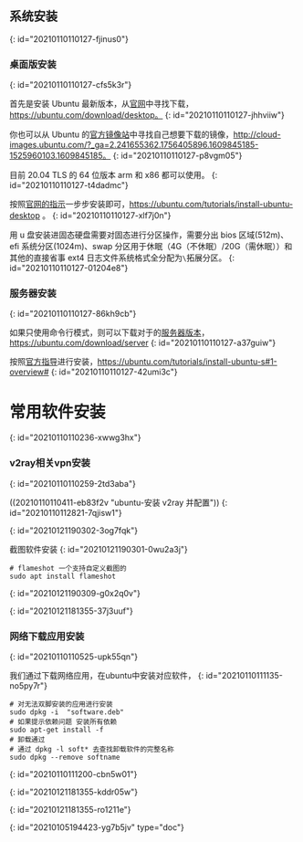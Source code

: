 ## 系统安装
{: id="20210110110127-fjinus0"}

### 桌面版安装
{: id="20210110110127-cfs5k3r"}

首先是安装 Ubuntu 最新版本，从[官网](https://ubuntu.com/download/desktop)中寻找下载，https://ubuntu.com/download/desktop。
{: id="20210110110127-jhhviiw"}

你也可以从 Ubuntu 的[官方镜像站](http://cloud-images.ubuntu.com/?_ga=2.241655362.1756405896.1609845185-1525960103.1609845185)中寻找自己想要下载的镜像，http://cloud-images.ubuntu.com/?_ga=2.241655362.1756405896.1609845185-1525960103.1609845185。
{: id="20210110110127-p8vgm05"}

目前 20.04 TLS 的 64 位版本 arm 和 x86 都可以使用。
{: id="20210110110127-t4dadmc"}

按照[官网的指示](https://ubuntu.com/tutorials/install-ubuntu-desktop)一步步安装即可，https://ubuntu.com/tutorials/install-ubuntu-desktop 。
{: id="20210110110127-xlf7j0n"}

用 u 盘安装进固态硬盘需要对固态进行分区操作，需要分出 bios 区域(512m)、efi 系统分区(1024m)、swap 分区用于休眠（4G（不休眠）/20G（需休眠））和其他的直接省事 ext4 日志文件系统格式全分配为`\`拓展分区。
{: id="20210110110127-01204e8"}

### 服务器安装
{: id="20210110110127-86kh9cb"}

如果只使用命令行模式，则可以下载对于的[服务器版本](https://ubuntu.com/download/server)，https://ubuntu.com/download/server
{: id="20210110110127-a37guiw"}

按照[官方指导](https://ubuntu.com/tutorials/install-ubuntu-server#1-overview)进行安装，https://ubuntu.com/tutorials/install-ubuntu-s#1-overview#
{: id="20210110110127-42umi3c"}

# 常用软件安装
{: id="20210110110236-xwwg3hx"}

### v2ray相关vpn安装
{: id="20210110110259-2td3aba"}

((20210110110411-eb83f2v "ubuntu-安装 v2ray 并配置"))
{: id="20210110112821-7qjisw1"}

{: id="20210121190302-3og7fqk"}

截图软件安装
{: id="20210121190301-0wu2a3j"}

```
# flameshot 一个支持自定义截图的
sudo apt install flameshot
```
{: id="20210121190309-g0x2q0v"}

{: id="20210121181355-37j3uuf"}

### 网络下载应用安装
{: id="20210110110525-upk55qn"}

我们通过下载网络应用，在ubuntu中安装对应软件，
{: id="20210110111135-no5py7r"}

```
# 对无法双脚安装的应用进行安装
sudo dpkg -i  "software.deb"
# 如果提示依赖问题 安装所有依赖
sudo apt-get install -f
# 卸载通过
# 通过 dpkg -l soft* 去查找卸载软件的完整名称
sudo dpkg --remove softname

```
{: id="20210110111200-cbn5w01"}

{: id="20210121181355-kddr05w"}

{: id="20210121181355-ro1211e"}


{: id="20210105194423-yg7b5jv" type="doc"}
